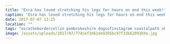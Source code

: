 ```yaml
---
title: "Esra has loved stretching his legs for hours on end this week!"
caption: "Esra has loved stretching his legs for hours on end this week!"
date: 2017-07-07 13:25
location: ""
tags: "esrathebordercollie pembrokeshire dogsofinstagram coastalpath shotoniphone7plus"
image: /assets/uploads/2017/07/774cef3461de9395bc97f33b62093b9a.jpg
---
```

